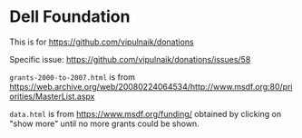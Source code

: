 # Dell Foundation

This is for https://github.com/vipulnaik/donations

Specific issue: https://github.com/vipulnaik/donations/issues/58

`grants-2000-to-2007.html` is from https://web.archive.org/web/20080224064534/http://www.msdf.org:80/priorities/MasterList.aspx

`data.html` is from https://www.msdf.org/funding/ obtained by clicking on "show more" until no more grants could be shown.
